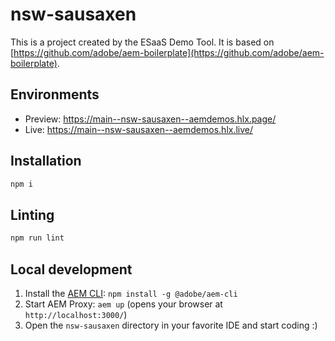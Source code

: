 # nsw-sausaxen
This is a project created by the ESaaS Demo Tool. It is based on [https://github.com/adobe/aem-boilerplate](https://github.com/adobe/aem-boilerplate).

## Environments
- Preview: https://main--nsw-sausaxen--aemdemos.hlx.page/
- Live: https://main--nsw-sausaxen--aemdemos.hlx.live/

## Installation

```sh
npm i
```

## Linting

```sh
npm run lint
```

## Local development

1. Install the [AEM CLI](https://github.com/adobe/helix-cli): `npm install -g @adobe/aem-cli`
1. Start AEM Proxy: `aem up` (opens your browser at `http://localhost:3000/`)
1. Open the `nsw-sausaxen` directory in your favorite IDE and start coding :)
